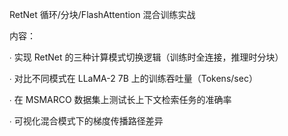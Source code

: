 <!--Copyright © ZOMI 适用于[License](https://github.com/Infrasys-AI/AIInfra)版权许可-->
RetNet 循环/分块/FlashAttention 混合训练实战

​​内容​​：

∙
实现 RetNet 的三种计算模式切换逻辑（训练时全连接，推理时分块）

∙
对比不同模式在 LLaMA-2 7B 上的训练吞吐量（Tokens/sec）

∙
在 MSMARCO 数据集上测试长上下文检索任务的准确率

∙
可视化混合模式下的梯度传播路径差异